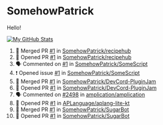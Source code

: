 # SomehowPatrick
Hello!

[![My GitHub Stats](https://github-readme-stats.vercel.app/api/?username=somehowpatrick&count_private=true&theme=tokyonight&showicons=true)]()

<!--START_SECTION:activity-->
1. 🎉 Merged PR [#1](https://github.com/SomehowPatrick/recipehub/pull/1) in [SomehowPatrick/recipehub](https://github.com/SomehowPatrick/recipehub)
2. 💪 Opened PR [#1](https://github.com/SomehowPatrick/recipehub/pull/1) in [SomehowPatrick/recipehub](https://github.com/SomehowPatrick/recipehub)
3. 🗣 Commented on [#1](https://github.com/SomehowPatrick/SomeScript/issues/1) in [SomehowPatrick/SomeScript](https://github.com/SomehowPatrick/SomeScript)
4. ❗️ Opened issue [#1](https://github.com/SomehowPatrick/SomeScript/issues/1) in [SomehowPatrick/SomeScript](https://github.com/SomehowPatrick/SomeScript)
5. 🎉 Merged PR [#1](https://github.com/SomehowPatrick/DevCord-PluginJam/pull/1) in [SomehowPatrick/DevCord-PluginJam](https://github.com/SomehowPatrick/DevCord-PluginJam)
6. 💪 Opened PR [#1](https://github.com/SomehowPatrick/DevCord-PluginJam/pull/1) in [SomehowPatrick/DevCord-PluginJam](https://github.com/SomehowPatrick/DevCord-PluginJam)
7. 🗣 Commented on [#2498](https://github.com/amplication/amplication/issues/2498) in [amplication/amplication](https://github.com/amplication/amplication)
8. 💪 Opened PR [#1](https://github.com/APLanguage/aplang-lite-kt/pull/1) in [APLanguage/aplang-lite-kt](https://github.com/APLanguage/aplang-lite-kt)
9. 🎉 Merged PR [#1](https://github.com/SomehowPatrick/SugarBot/pull/1) in [SomehowPatrick/SugarBot](https://github.com/SomehowPatrick/SugarBot)
10. 💪 Opened PR [#1](https://github.com/SomehowPatrick/SugarBot/pull/1) in [SomehowPatrick/SugarBot](https://github.com/SomehowPatrick/SugarBot)
<!--END_SECTION:activity-->
